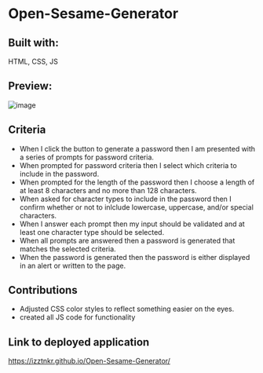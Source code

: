 # Open-Sesame-Generator

## Built with: 
HTML, CSS, JS &nbsp;&nbsp;

## Preview:
![image](https://user-images.githubusercontent.com/86173119/131264105-0e3a8a95-b7cb-4378-bd0d-481a1b7f7052.png)



## Criteria
- When I click the button to generate a password then I am presented with a series of prompts for password criteria.
- When prompted for password criteria then I select which criteria to include in the password.
- When prompted for the length of the password then I choose a length of at least 8 characters and no more than 128 characters.
- When asked for character types to include in the password then I confirm whether or not to inlclude lowercase, uppercase, and/or special characters.
- When I answer each prompt then my input should be validated and at least one character type should be selected.
- When all prompts are answered then a password is generated that matches the selected criteria.
- When the password is generated then the password is either displayed in an alert or written to the page.



## Contributions

- Adjusted CSS color styles to reflect something easier on the eyes.
- created all JS code for functionality



## Link to deployed application
https://izztnkr.github.io/Open-Sesame-Generator/ 

